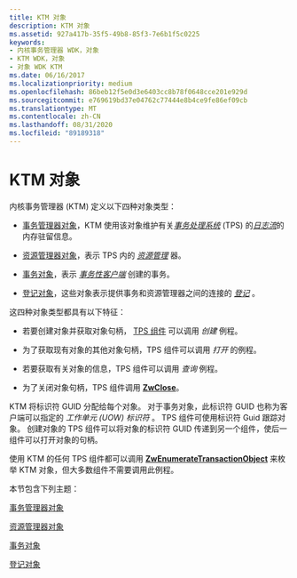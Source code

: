 ```yaml
---
title: KTM 对象
description: KTM 对象
ms.assetid: 927a417b-35f5-49b8-85f3-7e6b1f5c0225
keywords:
- 内核事务管理器 WDK，对象
- KTM WDK，对象
- 对象 WDK KTM
ms.date: 06/16/2017
ms.localizationpriority: medium
ms.openlocfilehash: 86beb12f5e0d3e6403cc8b78f0648cce201e929d
ms.sourcegitcommit: e769619bd37e04762c77444e8b4ce9fe86ef09cb
ms.translationtype: MT
ms.contentlocale: zh-CN
ms.lasthandoff: 08/31/2020
ms.locfileid: "89189318"
---
```

# <a name="ktm-objects"></a>KTM 对象


内核事务管理器 (KTM) 定义以下四种对象类型：

-   [事务管理器对象](transaction-manager-objects.md)，KTM 使用该对象维护有关[*事务处理系统*](transaction-processing-terms.md#ktm-term-transaction-processing-system) (TPS) 的[*日志流*](transaction-processing-terms.md#ktm-term-log-stream)的内存驻留信息。

-   [资源管理器对象](resource-manager-objects.md)，表示 TPS 内的 [*资源管理*](transaction-processing-terms.md#ktm-term-resource-manager) 器。

-   [事务对象](transaction-objects.md)，表示 [*事务性客户端*](transaction-processing-terms.md#ktm-term-transactional-client) 创建的事务。

-   [登记对象](enlistment-objects.md)，这些对象表示提供事务和资源管理器之间的连接的 [*登记*](transaction-processing-terms.md#ktm-term-enlistment) 。

这四种对象类型都具有以下特征：

-   若要创建对象并获取对象句柄， [TPS 组件](understanding-tps-components.md) 可以调用 *创建* 例程。

-   为了获取现有对象的其他对象句柄，TPS 组件可以调用 *打开* 的例程。

-   若要获取有关对象的信息，TPS 组件可以调用 *查询* 例程。

-   为了关闭对象句柄，TPS 组件调用 [**ZwClose**](/windows-hardware/drivers/ddi/ntifs/nf-ntifs-ntclose)。

KTM 将标识符 GUID 分配给每个对象。 对于事务对象，此标识符 GUID 也称为客户端可以指定的 *工作单元 (UOW) 标识符* 。 TPS 组件可使用标识符 Guid 跟踪对象。 创建对象的 TPS 组件可以将对象的标识符 GUID 传递到另一个组件，使后一组件可以打开对象的句柄。

使用 KTM 的任何 TPS 组件都可以调用 [**ZwEnumerateTransactionObject**](/windows-hardware/drivers/ddi/wdm/nf-wdm-ntenumeratetransactionobject) 来枚举 KTM 对象，但大多数组件不需要调用此例程。

本节包含下列主题：

[事务管理器对象](transaction-manager-objects.md)

[资源管理器对象](resource-manager-objects.md)

[事务对象](transaction-objects.md)

[登记对象](enlistment-objects.md)

 

